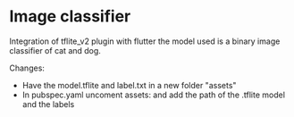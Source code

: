 # Image classifier

Integration of tflite_v2 plugin with flutter the model used is a binary image classifier of cat and dog.

Changes:
- Have the model.tflite and label.txt in a new folder "assets"
- In pubspec.yaml uncoment assets: and add the path of the .tflite model and the labels
